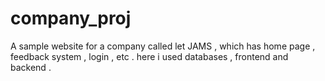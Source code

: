 # company_proj
A sample website for a company called let JAMS , which has home page , feedback system , login , etc . here i used databases , frontend and backend .
